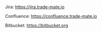 Jira:
https://jira.trade-mate.io

Confluence:
https://confluence.trade-mate.io

Bitbucket:
https://bitbucket.org


